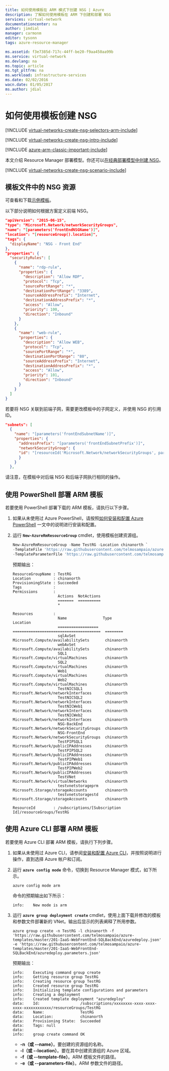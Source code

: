 ```yaml
---
title: 如何使用模板在 ARM 模式下创建 NSG | Azure
description: 了解如何使用模板在 ARM 下创建和部署 NSG
services: virtual-network
documentationcenter: na
author: jimdial
manager: carmonm
editor: tysonn
tags: azure-resource-manager

ms.assetid: f3e7385d-717c-44ff-be20-f9aa450aa99b
ms.service: virtual-network
ms.devlang: na
ms.topic: article
ms.tgt_pltfrm: na
ms.workload: infrastructure-services
ms.date: 02/02/2016
wacn.date: 01/05/2017
ms.author: jdial
---
```


# 如何使用模板创建 NSG
[!INCLUDE [virtual-networks-create-nsg-selectors-arm-include](../../includes/virtual-networks-create-nsg-selectors-arm-include.md)]

[!INCLUDE [virtual-networks-create-nsg-intro-include](../../includes/virtual-networks-create-nsg-intro-include.md)]

[!INCLUDE [azure-arm-classic-important-include](../../includes/azure-arm-classic-important-include.md)]

本文介绍 Resource Manager 部署模型。你还可以[在经典部署模型中创建 NSG](./virtual-networks-create-nsg-classic-ps.md)。

[!INCLUDE [virtual-networks-create-nsg-scenario-include](../../includes/virtual-networks-create-nsg-scenario-include.md)]

## 模板文件中的 NSG 资源
可查看和下载[示例模板](https://raw.githubusercontent.com/telmosampaio/azure-templates/master/201-IaaS-WebFrontEnd-SQLBackEnd/NSGs.json)。

以下部分说明如何根据方案定义前端 NSG。

```json
"apiVersion": "2015-06-15",
"type": "Microsoft.Network/networkSecurityGroups",
"name": "[parameters('frontEndNSGName')]",
"location": "[resourceGroup().location]",
"tags": {
  "displayName": "NSG - Front End"
},
"properties": {
  "securityRules": [
    {
      "name": "rdp-rule",
      "properties": {
        "description": "Allow RDP",
        "protocol": "Tcp",
        "sourcePortRange": "*",
        "destinationPortRange": "3389",
        "sourceAddressPrefix": "Internet",
        "destinationAddressPrefix": "*",
        "access": "Allow",
        "priority": 100,
        "direction": "Inbound"
      }
    },
    {
      "name": "web-rule",
      "properties": {
        "description": "Allow WEB",
        "protocol": "Tcp",
        "sourcePortRange": "*",
        "destinationPortRange": "80",
        "sourceAddressPrefix": "Internet",
        "destinationAddressPrefix": "*",
        "access": "Allow",
        "priority": 101,
        "direction": "Inbound"
      }
    }
  ]
}
```

若要将 NSG 关联到前端子网，需要更改模板中的子网定义，并使用 NSG 的引用 ID。

```json
"subnets": [
  {
    "name": "[parameters('frontEndSubnetName')]",
    "properties": {
      "addressPrefix": "[parameters('frontEndSubnetPrefix')]",
      "networkSecurityGroup": {
      "id": "[resourceId('Microsoft.Network/networkSecurityGroups', parameters('frontEndNSGName'))]"
      }
    }
  }, 
```

请注意，在模板中对后端 NSG 和后端子网执行相同的操作。

## 使用 PowerShell 部署 ARM 模板
若要使用 PowerShell 部署下载的 ARM 模板，请执行以下步骤。

1. 如果从未使用过 Azure PowerShell，请按照[如何安装和配置 Azure PowerShell](https://docs.microsoft.com/powershell/azureps-cmdlets-docs) 一文中的说明进行安装和配置。
2. 运行 **`New-AzureRmResourceGroup`** cmdlet，使用模板创建资源组。

    ```powershell
    New-AzureRmResourceGroup -Name TestRG -Location chinanorth `
    -TemplateFile 'https://raw.githubusercontent.com/telmosampaio/azure-templates/master/201-IaaS-WebFrontEnd-SQLBackEnd/azuredeploy.json' `
    -TemplateParameterFile 'https://raw.githubusercontent.com/telmosampaio/azure-templates/master/201-IaaS-WebFrontEnd-SQLBackEnd/azuredeploy.parameters.json'
    ```

    预期输出：

    ```
    ResourceGroupName : TestRG
    Location          : chinanorth
    ProvisioningState : Succeeded
    Tags              :
    Permissions       :
                        Actions  NotActions
                        =======  ==========
                        *                  

    Resources         :
                        Name                Type                                     Location
                        ==================  =======================================  ========
                        sqlAvSet            Microsoft.Compute/availabilitySets       chinanorth  
                        webAvSet            Microsoft.Compute/availabilitySets       chinanorth  
                        SQL1                Microsoft.Compute/virtualMachines        chinanorth  
                        SQL2                Microsoft.Compute/virtualMachines        chinanorth  
                        Web1                Microsoft.Compute/virtualMachines        chinanorth  
                        Web2                Microsoft.Compute/virtualMachines        chinanorth  
                        TestNICSQL1         Microsoft.Network/networkInterfaces      chinanorth  
                        TestNICSQL2         Microsoft.Network/networkInterfaces      chinanorth  
                        TestNICWeb1         Microsoft.Network/networkInterfaces      chinanorth  
                        TestNICWeb2         Microsoft.Network/networkInterfaces      chinanorth  
                        NSG-BackEnd         Microsoft.Network/networkSecurityGroups  chinanorth  
                        NSG-FrontEnd        Microsoft.Network/networkSecurityGroups  chinanorth  
                        TestPIPSQL1         Microsoft.Network/publicIPAddresses      chinanorth  
                        TestPIPSQL2         Microsoft.Network/publicIPAddresses      chinanorth  
                        TestPIPWeb1         Microsoft.Network/publicIPAddresses      chinanorth  
                        TestPIPWeb2         Microsoft.Network/publicIPAddresses      chinanorth  
                        TestVNet            Microsoft.Network/virtualNetworks        chinanorth  
                        testvnetstorageprm  Microsoft.Storage/storageAccounts        chinanorth  
                        testvnetstoragestd  Microsoft.Storage/storageAccounts        chinanorth  

    ResourceId        : /subscriptions/[Subscription Id]/resourceGroups/TestRG
    ```

## 使用 Azure CLI 部署 ARM 模板
若要使用 Azure CLI 部署 ARM 模板，请执行下列步骤。

1. 如果从未使用过 Azure CLI，请参阅[安装和配置 Azure CLI](../xplat-cli-install.md)，并按照说明进行操作，直到选择 Azure 帐户和订阅。
2. 运行 **`azure config mode`** 命令，切换到 Resource Manager 模式，如下所示。

    ```azurecli
    azure config mode arm
    ```

    命令的预期输出如下所示：

    ```
    info:    New mode is arm
    ```

3. 运行 **`azure group deployment create`** cmdlet，使用上面下载并修改的模板和参数文件部署新的 VNet。输出后显示的列表阐释了所用参数。

    ```azurecli
    azure group create -n TestRG -l chinanorth -f 'https://raw.githubusercontent.com/telmosampaio/azure-templates/master/201-IaaS-WebFrontEnd-SQLBackEnd/azuredeploy.json' -e 'https://raw.githubusercontent.com/telmosampaio/azure-templates/master/201-IaaS-WebFrontEnd-SQLBackEnd/azuredeploy.parameters.json'
    ```

    预期输出：

    ```
    info:    Executing command group create
    info:    Getting resource group TestRG
    info:    Creating resource group TestRG
    info:    Created resource group TestRG
    info:    Initializing template configurations and parameters
    info:    Creating a deployment
    info:    Created template deployment "azuredeploy"
    data:    Id:                  /subscriptions/xxxxxxxx-xxxx-xxxx-xxxx-xxxxxxxxxxxx/resourceGroups/TestRG
    data:    Name:                TestRG
    data:    Location:            chinanorth
    data:    Provisioning State:  Succeeded
    data:    Tags: null
    data:    
    info:    group create command OK
    ```

   * **-n（或 --name）**。要创建的资源组的名称。
   * **-l（或 --location）**。要在其中创建资源组的 Azure 区域。
   * **-f（或 --template-file）**。ARM 模板文件的路径。
   * **-e（或 --parameters-file）**。ARM 参数文件的路径。

<!---HONumber=Mooncake_1219_2016-->
